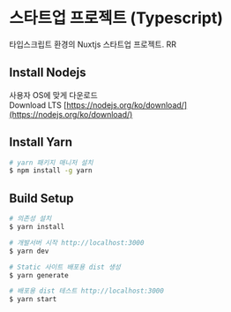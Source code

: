 # 스타트업 프로젝트 (Typescript)
타입스크립트 환경의 Nuxtjs 스타트업 프로젝트. RR


## Install Nodejs
사용자 OS에 맞게 다운로드\
Download LTS [https://nodejs.org/ko/download/](https://nodejs.org/ko/download/)

## Install Yarn
```bash
# yarn 패키지 매니저 설치
$ npm install -g yarn
```

## Build Setup

```bash
# 의존성 설치
$ yarn install

# 개발서버 시작 http://localhost:3000
$ yarn dev

# Static 사이트 배포용 dist 생성
$ yarn generate

# 배포용 dist 테스트 http://localhost:3000
$ yarn start
```
